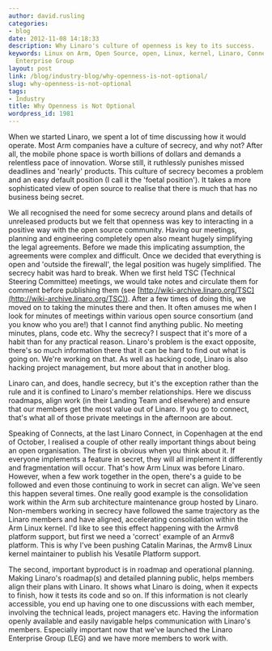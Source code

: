 ```yaml
---
author: david.rusling
categories:
- blog
date: 2012-11-08 14:18:33
description: Why Linaro's culture of openness is key to its success.
keywords: Linux on Arm, Open Source, open, Linux, kernel, Linaro, Connect, LEG, Linaro
  Enterprise Group
layout: post
link: /blog/industry-blog/why-openness-is-not-optional/
slug: why-openness-is-not-optional
tags:
- Industry
title: Why Openness is Not Optional
wordpress_id: 1981
---
```


When we started Linaro, we spent a lot of time discussing how it would operate. Most Arm companies have a culture of secrecy, and why not? After all, the mobile phone space is worth billions of dollars and demands a relentless pace of innovation. Worse still, it ruthlessly punishes missed deadlines and 'nearly' products. This culture of secrecy becomes a problem and an easy default position (I call it the 'foetal position'). It takes a more sophisticated view of open source to realise that there is much that has no business being secret.

We all recognised the need for some secrecy around plans and details of unreleased products but we felt that openness was key to interacting in a positive way with the open source community. Having our meetings, planning and engineering completely open also meant hugely simplifying the legal agreements. Before we made this implicating assumption, the agreements were complex and difficult. Once we decided that everything is open and 'outside the firewall', the legal position was hugely simplified.
The secrecy habit was hard to break. When we first held TSC (Technical Steering Committee) meetings, we would take notes and circulate them for comment before publishing them (see [http://wiki-archive.linaro.org/TSC](http://wiki-archive.linaro.org/TSC)). After a few times of doing this, we moved on to taking the minutes there and then. It often amuses me when I look for minutes of meetings within various open source consortium (and you know who you are!) that I cannot find anything public. No meeting minutes, plans, code etc. Why the secrecy? I suspect that it's more of a habit than for any practical reason. Linaro's problem is the exact opposite, there's so much information there that it can be hard to find out what is going on. We're working on that. As well as hacking code, Linaro is also hacking project management, but more about that in another blog.

Linaro can, and does, handle secrecy, but it's the exception rather than the rule and it is confined to Linaro's member relationships. Here we discuss roadmaps, align work (in their Landing Team and elsewhere) and ensure that our members get the most value out of Linaro. If you go to connect, that's what all of those private meetings in the afternoon are about.

Speaking of Connects, at the last Linaro Connect, in Copenhagen at the end of October, I realised a couple of other really important things about being an open organisation. The first is obvious when you think about it. If everyone implements a feature in secret, they will all implement it differently and fragmentation will occur. That's how Arm Linux was before Linaro. However, when a few work together in the open, there's a guide to be followed and even those continuing to work in secret can align. We've seen this happen several times. One really good example is the consolidation work within the Arm sub architecture maintenance group hosted by Linaro. Non-members working in secrecy have followed the same trajectory as the Linaro members and have aligned, accelerating consolidation within the Arm Linux kernel. I'd like to see this effect happening with the Armv8 platform support, but first we need a 'correct' example of an Armv8 platform. This is why I've been pushing Catalin Marinas, the Armv8 Linux kernel maintainer to publish his Vesatile Platform support.

The second, important byproduct is in roadmap and operational planning. Making Linaro's roadmap(s) and detailed planning public, helps members align their plans with Linaro. It shows what Linaro is doing, when it expects to finish, how it tests its code and so on. If this information is not clearly accessible, you end up having one to one discussions with each member, involving the technical leads, project managers etc. Having the information openly available and easily navigable helps communication with Linaro's members. Especially important now that we've launched the Linaro Enterprise Group (LEG) and we have more members to work with.